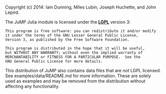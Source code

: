 Copyright (c) 2014: Iain Dunning, Miles Lubin, Joseph Huchette, and John Lepird.

The JuMP Julia module is licensed under the **[LGPL]** version 3:

[LGPL]: http://www.gnu.org/licenses/lgpl-3.0.txt

    This program is free software: you can redistribute it and/or modify
    it under the terms of the GNU Lesser General Public License,
	Version 3, as published by the Free Software Foundation.

    This program is distributed in the hope that it will be useful,
    but WITHOUT ANY WARRANTY; without even the implied warranty of
    MERCHANTABILITY or FITNESS FOR A PARTICULAR PURPOSE.  See the
    GNU General Public License for more details.

This distribution of JuMP also contains data files that are *not* LGPL licensed. See examples/data/README.md for more information. These are solely used as examples and may be removed from the distribution without affecting any functionality.
